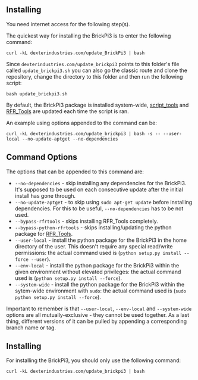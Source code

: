 ## Installing

You need internet access for the following step(s).

The quickest way for installing the BrickPi3 is to enter the following command:
```
curl -kL dexterindustries.com/update_BrickPi3 | bash
```

Since `dexterindustries.com/update_brickpi3` points to this folder's file called `update_brickpi3.sh` you can also go the classic route and clone the repository, change the directory to this folder and then run the following script:
```
bash update_brickpi3.sh
```

By default, the BrickPi3 package is installed system-wide, [script_tools](https://github.com/DexterInd/script_tools) and [RFR_Tools](https://github.com/DexterInd/RFR_Tools) are updated each time the script is ran.

An example using options appended to the command can be:
```
curl -kL dexterindustries.com/update_brickpi3 | bash -s -- --user-local --no-update-aptget --no-dependencies
```

## Command Options

The options that can be appended to this command are:

* `--no-dependencies` - skip installing any dependencies for the BrickPi3. It's supposed to be used on each consecutive update after the initial install has gone through.
* `--no-update-aptget` - to skip using `sudo apt-get update` before installing dependencies. For this to be useful, `--no-dependencies` has to be not used.
* `--bypass-rfrtools` - skips installing RFR_Tools completely.
* `--bypass-python-rfrtools` - skips installing/updating the python package for  [RFR_Tools](https://github.com/DexterInd/RFR_Tools).
* `--user-local` - install the python package for the BrickPi3 in the home directory of the user. This doesn't require any special read/write permissions: the actual command used is (`python setup.py install --force --user`).
* `--env-local` - install the python package for the BrickPi3 within the given environment without elevated privileges: the actual command used is (`python setup.py install --force`).
* `--system-wide` - install the python package for the BrickPi3 within the sytem-wide environment with `sudo`: the actual command used is (`sudo python setup.py install --force`).

Important to remember is that `--user-local`, `--env-local` and `--system-wide` options are all mutually-exclusive - they cannot be used together.
As a last thing, different versions of it can be pulled by appending a corresponding branch name or tag.

## Installing

For installing the BrickPi3, you should only use the following command:
```
curl -kL dexterindustries.com/update_brickpi3 | bash
```

